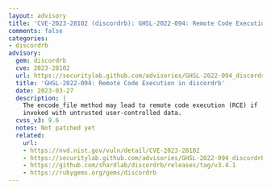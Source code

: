 ```yaml
---
layout: advisory
title: 'CVE-2023-28102 (discordrb): GHSL-2022-094: Remote Code Execution in discordrb'
comments: false
categories:
- discordrb
advisory:
  gem: discordrb
  cve: 2023-28102
  url: https://securitylab.github.com/advisories/GHSL-2022-094_discordrb
  title: 'GHSL-2022-094: Remote Code Execution in discordrb'
  date: 2023-03-27
  description: |
    The encode_file method may lead to remote code execution (RCE) if
    invoked with untrusted user-controlled data.
  cvss_v3: 9.6
  notes: Not patched yet
  related:
    url:
    - https://nvd.nist.gov/vuln/detail/CVE-2023-28102
    - https://securitylab.github.com/advisories/GHSL-2022-094_discordrb
    - https://github.com/shardlab/discordrb/releases/tag/v3.4.1
    - https://rubygems.org/gems/discordrb
---
```

